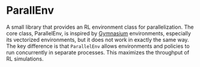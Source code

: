 # ParallEnv

A small library that provides an RL environment class for parallelization. The core class, ParallelEnv, is inspired by [Gymnasium](https://github.com/Farama-Foundation/Gymnasium/) environments, especially its vectorized environments, but it does not work in exactly the same way. The key difference is that `ParallelEnv` allows environments and policies to run concurrently in separate processes. This maximizes the throughput of RL simulations.

